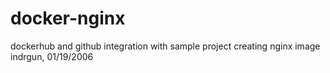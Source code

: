 # docker-nginx
dockerhub and github integration with sample project creating nginx image
indrgun, 01/19/2006